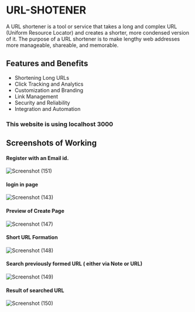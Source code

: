 # URL-SHOTENER
A URL shortener is a tool or service that takes a long and complex URL (Uniform Resource Locator) and creates a shorter, more condensed version of it. The purpose of a URL shortener is to make lengthy web addresses more manageable, shareable, and memorable.

## Features and Benefits
- Shortening Long URLs
- Click Tracking and Analytics
- Customization and Branding
- Link Management
- Security and Reliability
- Integration and Automation

### This website is using localhost 3000

## Screenshots of Working

#### Register with an Email id.

![Screenshot (151)](https://github.com/it4ch11/URL-SHOTENER/assets/128088890/cb5a1f49-10e8-4f46-a3d7-b76b10d698cd)

#### login in page
![Screenshot (143)](https://github.com/it4ch11/URL-SHOTENER/assets/128088890/bb363159-ecbf-44c6-a854-b60803aec34b)

#### Preview of Create Page

![Screenshot (147)](https://github.com/it4ch11/URL-SHOTENER/assets/128088890/cca70c9e-cbeb-4527-b5e6-6104b17c4feb)

#### Short URL Formation
  
![Screenshot (148)](https://github.com/it4ch11/URL-SHOTENER/assets/128088890/c11a1507-1a60-4e04-a3a0-45803306b0b8)

#### Search previously formed URL ( either via Note or URL)
  
![Screenshot (149)](https://github.com/it4ch11/URL-SHOTENER/assets/128088890/45f56b93-f616-43e4-bed4-c68923088c33)

#### Result of searched URL
  
![Screenshot (150)](https://github.com/it4ch11/URL-SHOTENER/assets/128088890/ecb8fc64-1460-4f64-9663-cde48ae6964a)

